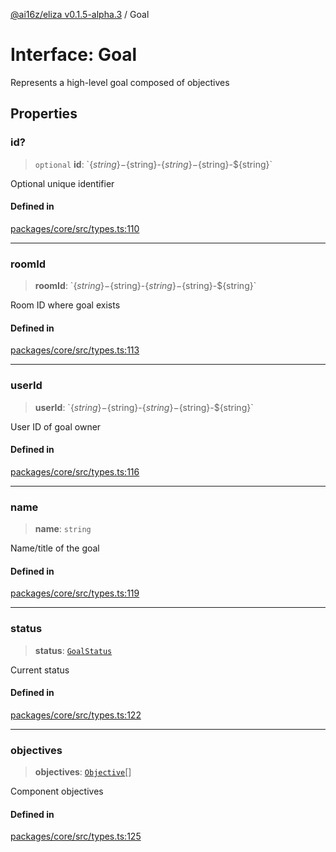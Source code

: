 [@ai16z/eliza v0.1.5-alpha.3](../index.md) / Goal

# Interface: Goal

Represents a high-level goal composed of objectives

## Properties

### id?

> `optional` **id**: \`$\{string\}-$\{string\}-$\{string\}-$\{string\}-$\{string\}\`

Optional unique identifier

#### Defined in

[packages/core/src/types.ts:110](https://github.com/monilpat/eliza/blob/main/packages/core/src/types.ts#L110)

---

### roomId

> **roomId**: \`$\{string\}-$\{string\}-$\{string\}-$\{string\}-$\{string\}\`

Room ID where goal exists

#### Defined in

[packages/core/src/types.ts:113](https://github.com/monilpat/eliza/blob/main/packages/core/src/types.ts#L113)

---

### userId

> **userId**: \`$\{string\}-$\{string\}-$\{string\}-$\{string\}-$\{string\}\`

User ID of goal owner

#### Defined in

[packages/core/src/types.ts:116](https://github.com/monilpat/eliza/blob/main/packages/core/src/types.ts#L116)

---

### name

> **name**: `string`

Name/title of the goal

#### Defined in

[packages/core/src/types.ts:119](https://github.com/monilpat/eliza/blob/main/packages/core/src/types.ts#L119)

---

### status

> **status**: [`GoalStatus`](../enumerations/GoalStatus.md)

Current status

#### Defined in

[packages/core/src/types.ts:122](https://github.com/monilpat/eliza/blob/main/packages/core/src/types.ts#L122)

---

### objectives

> **objectives**: [`Objective`](Objective.md)[]

Component objectives

#### Defined in

[packages/core/src/types.ts:125](https://github.com/monilpat/eliza/blob/main/packages/core/src/types.ts#L125)
